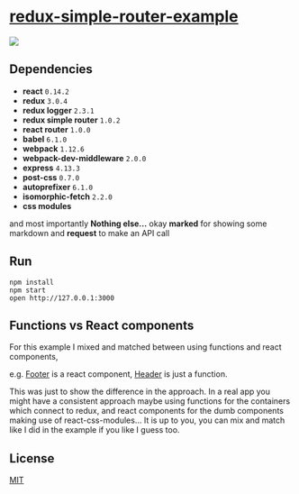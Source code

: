 # [redux-simple-router-example](https://github.com/StevenIseki/redux-simple-router-example)

![](https://raw.githubusercontent.com/StevenIseki/redux-simple-router-example/master/screenshot.png)

## Dependencies

* **react** `0.14.2`
* **redux** `3.0.4`
* **redux logger** `2.3.1`
* **redux simple router** `1.0.2`
* **react router** `1.0.0`
* **babel** `6.1.0`
* **webpack** `1.12.6`
* **webpack-dev-middleware** `2.0.0`
* **express** `4.13.3`
* **post-css** `0.7.0`
* **autoprefixer** `6.1.0`
* **isomorphic-fetch** `2.2.0`
* **css modules**

and most importantly **Nothing else...** okay **marked** for showing some markdown and **request** to make an API call

## Run

```
npm install
npm start
open http://127.0.0.1:3000
```

## Functions vs React components

For this example I mixed and matched between using functions and react components, 

e.g. [Footer](https://github.com/StevenIseki/redux-simple-router-example/blob/master/src/components/Footer.js) is a react component, [Header](https://github.com/StevenIseki/redux-simple-router-example/blob/master/src/components/Header.js) is just a function. 

This was just to show the difference in the approach. In a real app you might have a consistent approach maybe using functions for the containers which connect to redux, and react components for the dumb components making use of react-css-modules... It is up to you, you can mix and match like I did in the example if you like I guess too.

## License

[MIT](http://isekivacenz.mit-license.org/)
